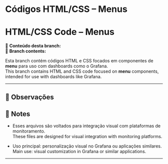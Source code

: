 # Códigos HTML/CSS – Menus  
# HTML/CSS Code – Menus

📂 **Conteúdo desta branch:**  
📂 **Branch contents:**

Esta branch contém códigos HTML e CSS focados em componentes de **menu** para uso com dashboards como o Grafana.  
This branch contains HTML and CSS code focused on **menu** components, intended for use with dashboards like Grafana.

---


## 📝 Observações  
## 📝 Notes

- Esses arquivos são voltados para integração visual com plataformas de monitoramento.  
  These files are designed for visual integration with monitoring platforms.

- Uso principal: personalização visual no Grafana ou aplicações similares.  
  Main use: visual customization in Grafana or similar applications.

---
